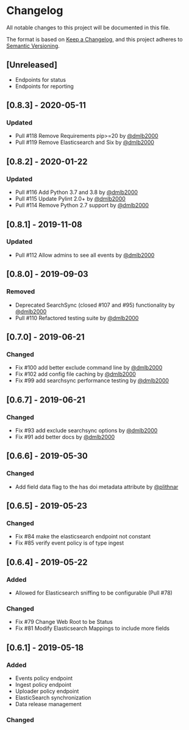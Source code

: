 # Changelog
All notable changes to this project will be documented in this file.

The format is based on [Keep a Changelog](https://keepachangelog.com/en/1.0.0/),
and this project adheres to [Semantic Versioning](https://semver.org/spec/v2.0.0.html).

## [Unreleased]
- Endpoints for status
- Endpoints for reporting

## [0.8.3] - 2020-05-11
### Updated
- Pull #118 Remove Requirements pip>=20 by [@dmlb2000](https://github.com/dmlb2000)
- Pull #119 Remove Elasticsearch and Six by [@dmlb2000](https://github.com/dmlb2000)

## [0.8.2] - 2020-01-22
### Updated
- Pull #116 Add Python 3.7 and 3.8 by [@dmlb2000](https://github.com/dmlb2000)
- Pull #115 Update Pylint 2.0+ by [@dmlb2000](https://github.com/dmlb2000)
- Pull #114 Remove Python 2.7 support by [@dmlb2000](https://github.com/dmlb2000)

## [0.8.1] - 2019-11-08
### Updated
- Pull #112 Allow admins to see all events by [@dmlb2000](https://github.com/dmlb2000)

## [0.8.0] - 2019-09-03
### Removed
- Deprecated SearchSync (closed #107 and #95) functionality by [@dmlb2000](https://github.com/dmlb2000)
- Pull #110 Refactored testing suite by [@dmlb2000](https://github.com/dmlb2000)

## [0.7.0] - 2019-06-21
### Changed
- Fix #100 add better exclude command line by [@dmlb2000](https://github.com/dmlb2000)
- Fix #102 add config file caching by [@dmlb2000](https://github.com/dmlb2000)
- Fix #99 add searchsync performance testing by [@dmlb2000](https://github.com/dmlb2000)

## [0.6.7] - 2019-06-21
### Changed
- Fix #93 add exclude searchsync options by [@dmlb2000](https://github.com/dmlb2000)
- Fix #91 add better docs by [@dmlb2000](https://github.com/dmlb2000)

## [0.6.6] - 2019-05-30
### Changed
- Add field data flag to the has doi metadata attribute by [@plithnar](https://github.com/plithnar)

## [0.6.5] - 2019-05-23
### Changed
- Fix #84 make the elasticsearch endpoint not constant
- Fix #85 verify event policy is of type ingest

## [0.6.4] - 2019-05-22
### Added
- Allowed for Elasticsearch sniffing to be configurable (Pull #78)

### Changed
- Fix #79 Change Web Root to be Status
- Fix #81 Modify Elasticsearch Mappings to include more fields

## [0.6.1] - 2019-05-18
### Added
- Events policy endpoint
- Ingest policy endpoint
- Uploader policy endpoint
- ElasticSearch synchronization
- Data release management

### Changed

